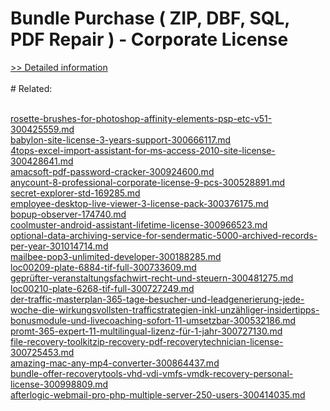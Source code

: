 # Bundle Purchase ( ZIP, DBF, SQL, PDF Repair ) - Corporate License
[>> Detailed information](https://secure.element5.com/esales/product.html?productid=300425077&affiliateid=200057808)<br/><br/># Related:

<br />[rosette-brushes-for-photoshop-affinity-elements-psp-etc-v51-300425559.md](https://github.com/downloadplanet/downloadplanet/blob/main/rosette-brushes-for-photoshop-affinity-elements-psp-etc-v51-300425559.md)<br />[babylon-site-license-3-years-support-300666117.md](https://github.com/downloadplanet/downloadplanet/blob/main/babylon-site-license-3-years-support-300666117.md)<br />[4tops-excel-import-assistant-for-ms-access-2010-site-license-300428641.md](https://github.com/downloadplanet/downloadplanet/blob/main/4tops-excel-import-assistant-for-ms-access-2010-site-license-300428641.md)<br />[amacsoft-pdf-password-cracker-300924600.md](https://github.com/downloadplanet/downloadplanet/blob/main/amacsoft-pdf-password-cracker-300924600.md)<br />[anycount-8-professional-corporate-license-9-pcs-300528891.md](https://github.com/downloadplanet/downloadplanet/blob/main/anycount-8-professional-corporate-license-9-pcs-300528891.md)<br />[secret-explorer-std-169285.md](https://github.com/downloadplanet/downloadplanet/blob/main/secret-explorer-std-169285.md)<br />[employee-desktop-live-viewer-3-license-pack-300376175.md](https://github.com/downloadplanet/downloadplanet/blob/main/employee-desktop-live-viewer-3-license-pack-300376175.md)<br />[bopup-observer-174740.md](https://github.com/downloadplanet/downloadplanet/blob/main/bopup-observer-174740.md)<br />[coolmuster-android-assistant-lifetime-license-300966523.md](https://github.com/downloadplanet/downloadplanet/blob/main/coolmuster-android-assistant-lifetime-license-300966523.md)<br />[optional-data-archiving-service-for-sendermatic-5000-archived-records-per-year-301014714.md](https://github.com/downloadplanet/downloadplanet/blob/main/optional-data-archiving-service-for-sendermatic-5000-archived-records-per-year-301014714.md)<br />[mailbee-pop3-unlimited-developer-300188285.md](https://github.com/downloadplanet/downloadplanet/blob/main/mailbee-pop3-unlimited-developer-300188285.md)<br />[loc00209-plate-6884-tif-full-300733609.md](https://github.com/downloadplanet/downloadplanet/blob/main/loc00209-plate-6884-tif-full-300733609.md)<br />[geprüfter-veranstaltungsfachwirt-recht-und-steuern-300481275.md](https://github.com/downloadplanet/downloadplanet/blob/main/geprüfter-veranstaltungsfachwirt-recht-und-steuern-300481275.md)<br />[loc00210-plate-6268-tif-full-300727249.md](https://github.com/downloadplanet/downloadplanet/blob/main/loc00210-plate-6268-tif-full-300727249.md)<br />[der-traffic-masterplan-365-tage-besucher-und-leadgenerierung-jede-woche-die-wirkungsvollsten-trafficstrategien-inkl-unzähliger-insidertipps-bonusmodule-und-livecoaching-sofort-11-umsetzbar-300532186.md](https://github.com/downloadplanet/downloadplanet/blob/main/der-traffic-masterplan-365-tage-besucher-und-leadgenerierung-jede-woche-die-wirkungsvollsten-trafficstrategien-inkl-unzähliger-insidertipps-bonusmodule-und-livecoaching-sofort-11-umsetzbar-300532186.md)<br />[promt-365-expert-11-multilingual-lizenz-für-1-jahr-300727130.md](https://github.com/downloadplanet/downloadplanet/blob/main/promt-365-expert-11-multilingual-lizenz-für-1-jahr-300727130.md)<br />[file-recovery-toolkitzip-recovery-pdf-recoverytechnician-license-300725453.md](https://github.com/downloadplanet/downloadplanet/blob/main/file-recovery-toolkitzip-recovery-pdf-recoverytechnician-license-300725453.md)<br />[amazing-mac-any-mp4-converter-300864437.md](https://github.com/downloadplanet/downloadplanet/blob/main/amazing-mac-any-mp4-converter-300864437.md)<br />[bundle-offer-recoverytools-vhd-vdi-vmfs-vmdk-recovery-personal-license-300998809.md](https://github.com/downloadplanet/downloadplanet/blob/main/bundle-offer-recoverytools-vhd-vdi-vmfs-vmdk-recovery-personal-license-300998809.md)<br />[afterlogic-webmail-pro-php-multiple-server-250-users-300414035.md](https://github.com/downloadplanet/downloadplanet/blob/main/afterlogic-webmail-pro-php-multiple-server-250-users-300414035.md)